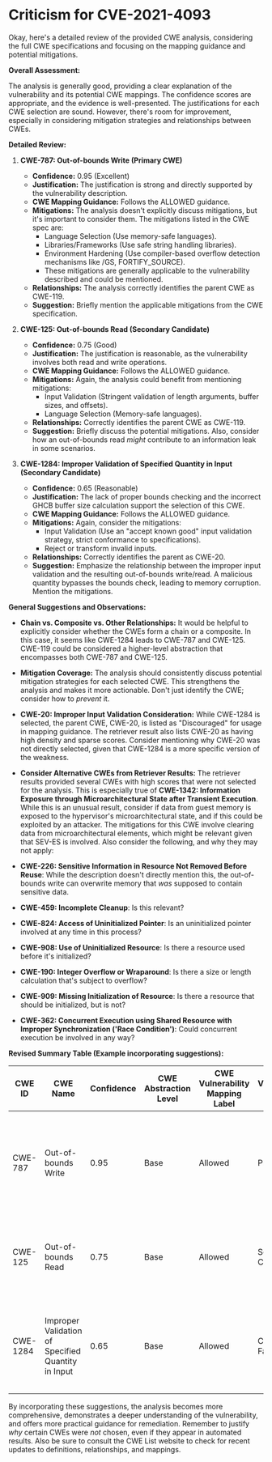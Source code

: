 # Criticism for CVE-2021-4093

Okay, here's a detailed review of the provided CWE analysis, considering the full CWE specifications and focusing on the mapping guidance and potential mitigations.

**Overall Assessment:**

The analysis is generally good, providing a clear explanation of the vulnerability and its potential CWE mappings. The confidence scores are appropriate, and the evidence is well-presented. The justifications for each CWE selection are sound. However, there's room for improvement, especially in considering mitigation strategies and relationships between CWEs.

**Detailed Review:**

1.  **CWE-787: Out-of-bounds Write (Primary CWE)**
    *   **Confidence:** 0.95 (Excellent)
    *   **Justification:**  The justification is strong and directly supported by the vulnerability description.
    *   **CWE Mapping Guidance:** Follows the ALLOWED guidance.
    *   **Mitigations:** The analysis doesn't explicitly discuss mitigations, but it's important to consider them. The mitigations listed in the CWE spec are:
        *   Language Selection (Use memory-safe languages).
        *   Libraries/Frameworks (Use safe string handling libraries).
        *   Environment Hardening (Use compiler-based overflow detection mechanisms like /GS, FORTIFY_SOURCE).
        *   These mitigations are generally applicable to the vulnerability described and could be mentioned.
    *   **Relationships:**  The analysis correctly identifies the parent CWE as CWE-119.
    *   **Suggestion:** Briefly mention the applicable mitigations from the CWE specification.

2.  **CWE-125: Out-of-bounds Read (Secondary Candidate)**
    *   **Confidence:** 0.75 (Good)
    *   **Justification:**  The justification is reasonable, as the vulnerability involves both read and write operations.
    *   **CWE Mapping Guidance:** Follows the ALLOWED guidance.
    *   **Mitigations:** Again, the analysis could benefit from mentioning mitigations:
        *   Input Validation (Stringent validation of length arguments, buffer sizes, and offsets).
        *   Language Selection (Memory-safe languages).
    *   **Relationships:** Correctly identifies the parent CWE as CWE-119.
    *   **Suggestion:** Briefly discuss the potential mitigations.  Also, consider how an out-of-bounds read *might* contribute to an information leak in some scenarios.

3.  **CWE-1284: Improper Validation of Specified Quantity in Input (Secondary Candidate)**
    *   **Confidence:** 0.65 (Reasonable)
    *   **Justification:** The lack of proper bounds checking and the incorrect GHCB buffer size calculation support the selection of this CWE.
    *   **CWE Mapping Guidance:** Follows the ALLOWED guidance.
    *   **Mitigations:** Again, consider the mitigations:
        *   Input Validation (Use an "accept known good" input validation strategy, strict conformance to specifications).
        *   Reject or transform invalid inputs.
    *   **Relationships:** Correctly identifies the parent as CWE-20.
    *   **Suggestion:**  Emphasize the relationship between the improper input validation and the resulting out-of-bounds write/read. A malicious quantity bypasses the bounds check, leading to memory corruption. Mention the mitigations.

**General Suggestions and Observations:**

*   **Chain vs. Composite vs. Other Relationships:** It would be helpful to explicitly consider whether the CWEs form a chain or a composite.  In this case, it seems like CWE-1284 leads to CWE-787 and CWE-125.  CWE-119 could be considered a higher-level abstraction that encompasses both CWE-787 and CWE-125.
*   **Mitigation Coverage:**  The analysis should consistently discuss potential mitigation strategies for each selected CWE. This strengthens the analysis and makes it more actionable. Don't just identify the CWE; consider how to *prevent* it.
*   **CWE-20: Improper Input Validation Consideration:** While CWE-1284 is selected, the parent CWE, CWE-20, is listed as "Discouraged" for usage in mapping guidance. The retriever result also lists CWE-20 as having high density and sparse scores. Consider mentioning why CWE-20 was not directly selected, given that CWE-1284 is a more specific version of the weakness.
*   **Consider Alternative CWEs from Retriever Results:** The retriever results provided several CWEs with high scores that were not selected for the analysis. This is especially true of **CWE-1342: Information Exposure through Microarchitectural State after Transient Execution**. While this is an unusual result, consider if data from guest memory is exposed to the hypervisor's microarchitectural state, and if this could be exploited by an attacker. The mitigations for this CWE involve clearing data from microarchitectural elements, which might be relevant given that SEV-ES is involved. Also consider the following, and why they may not apply:

*   **CWE-226: Sensitive Information in Resource Not Removed Before Reuse**: While the description doesn't directly mention this, the out-of-bounds write can overwrite memory that *was* supposed to contain sensitive data.
*    **CWE-459: Incomplete Cleanup**: Is this relevant?
*   **CWE-824: Access of Uninitialized Pointer**: Is an uninitialized pointer involved at any time in this process?
*   **CWE-908: Use of Uninitialized Resource**: Is there a resource used before it's initialized?
*   **CWE-190: Integer Overflow or Wraparound**: Is there a size or length calculation that's subject to overflow?
*   **CWE-909: Missing Initialization of Resource**: Is there a resource that should be initialized, but is not?
*   **CWE-362: Concurrent Execution using Shared Resource with Improper Synchronization ('Race Condition')**: Could concurrent execution be involved in any way?

**Revised Summary Table (Example incorporating suggestions):**

| CWE ID | CWE Name | Confidence | CWE Abstraction Level | CWE Vulnerability Mapping Label | CWE-Vulnerability Mapping Notes | Potential Mitigations |
|---|---|---|---|---|---|---|
| CWE-787 | Out-of-bounds Write | 0.95 | Base | Allowed | Primary CWE | Memory-safe languages, Safe string handling libraries, Compiler-based overflow detection |
| CWE-125 | Out-of-bounds Read | 0.75 | Base | Allowed | Secondary Candidate | Input Validation (stringent length validation), Memory-safe languages |
| CWE-1284 | Improper Validation of Specified Quantity in Input | 0.65 | Base | Allowed | Contributing Factor | "Accept known good" input validation, Reject or transform invalid inputs. |

By incorporating these suggestions, the analysis becomes more comprehensive, demonstrates a deeper understanding of the vulnerability, and offers more practical guidance for remediation. Remember to justify *why* certain CWEs were *not* chosen, even if they appear in automated results. Also be sure to consult the CWE List website to check for recent updates to definitions, relationships, and mappings.